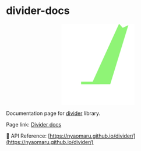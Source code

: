 # divider-docs

<p align="center">
    <img src="https://raw.githubusercontent.com/nyaomaru/divider/main/logo.svg" width="200px" align="center" alt="Divider logo" />
</p>

Documentation page for [divider](https://github.com/nyaomaru/divider) library.

Page link: [Divider docs](https://divider-docs.vercel.app/)

🧪 API Reference: [https://nyaomaru.github.io/divider/](https://nyaomaru.github.io/divider/)
